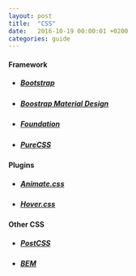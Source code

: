 ```yaml
---
layout: post
title:  "CSS"
date:   2016-10-19 00:00:01 +0200
categories: guide
---
```


#### **Framework**

* ##### [Bootstrap][link-bootstrap]

* ##### [Boostrap Material Design][link-bootstrap-material-design]

* ##### [Foundation][link-foundation]

* ##### [PureCSS][link-pure]

#### **Plugins**

* ##### [Animate.css][link-animate]

* ##### [Hover.css][link-hover]

#### **Other CSS**
* ##### [PostCSS][link-post]
* ##### [BEM][link-bem]

[link-bootstrap]: http://getbootstrap.com/
[link-bootstrap-material-design]: http://fezvrasta.github.io/bootstrap-material-design/#about
[link-foundation]: http://foundation.zurb.com/
[link-pure]: http://purecss.io/
[link-animate]: https://daneden.github.io/animate.css/
[link-hover]: http://ianlunn.github.io/Hover/
[link-post]: http://postcss.org/
[link-bem]: http://getbem.com/
